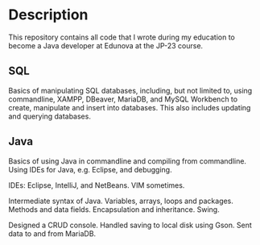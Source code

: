 # Description #

This repository contains all code that I wrote during my education to become a
Java developer at Edunova at the JP-23 course.

## SQL ##

Basics of manipulating SQL databases, including, but not limited to, using commandline, XAMPP, DBeaver, MariaDB, and MySQL Workbench to create, manipulate and insert into databases. This also includes updating and querying databases.

## Java ##

Basics of using Java in commandline and compiling from commandline. Using IDEs for Java, e.g. Eclipse, and debugging.

IDEs: Eclipse, IntelliJ, and NetBeans. VIM sometimes.

Intermediate syntax of Java. Variables, arrays, loops and packages. Methods and data fields. Encapsulation and inheritance. Swing.

Designed a CRUD console. Handled saving to local disk using Gson. Sent data to and from MariaDB. 

